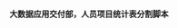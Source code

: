 <!--
 * @Descripttion: 
 * @Author: Lyu Yaopengfei, lypf@citycloud.com.cn
 * @Date: 2023-03-07 14:27:22
 * @LastEditTime: 2023-03-07 14:28:55
 * @Copyright: (c) 2023 citycloud.com.cn All Rights Reserved.
-->
#### 大数据应用交付部，人员项目统计表分割脚本